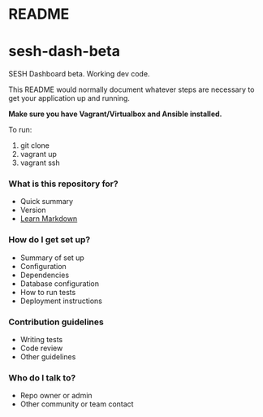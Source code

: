 # README #

# sesh-dash-beta
SESH Dashboard beta. Working dev code.

This README would normally document whatever steps are necessary to get your application up and running.

**Make sure you have Vagrant/Virtualbox and Ansible installed.**

To run:
 1. git clone
 1. vagrant up
 1. vagrant ssh

### What is this repository for? ###

* Quick summary
* Version
* [Learn Markdown](https://bitbucket.org/tutorials/markdowndemo)

### How do I get set up? ###

* Summary of set up
* Configuration
* Dependencies
* Database configuration
* How to run tests
* Deployment instructions

### Contribution guidelines ###

* Writing tests
* Code review
* Other guidelines

### Who do I talk to? ###

* Repo owner or admin
* Other community or team contact
